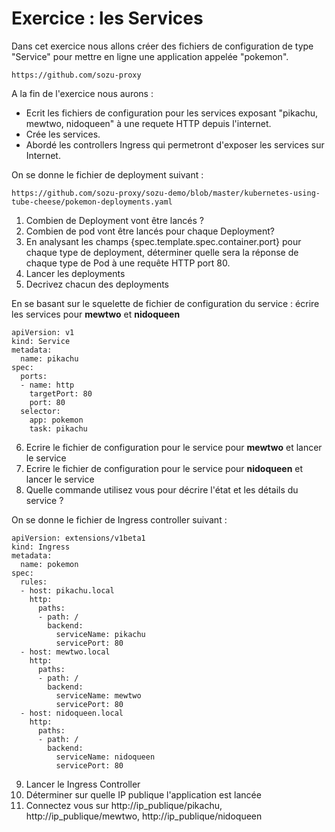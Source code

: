 # Exercice : les Services 

Dans cet exercice nous allons créer des fichiers de configuration de type "Service" pour mettre en ligne une application appelée "pokemon".

`https://github.com/sozu-proxy`

A la fin de l'exercice nous aurons : 
- Ecrit les fichiers de configuration pour les services exposant "pikachu, mewtwo, nidoqueen" à une requete HTTP depuis l'internet. 
- Crée les services.
- Abordé les controllers Ingress qui permetront d'exposer les services sur Internet.

On se donne le fichier de deployment suivant : 

`https://github.com/sozu-proxy/sozu-demo/blob/master/kubernetes-using-tube-cheese/pokemon-deployments.yaml`

1. Combien de Deployment vont être lancés ? 
2. Combien de pod vont être lancés pour chaque Deployment? 
3. En analysant les champs {spec.template.spec.container.port} pour chaque type de deployment, déterminer quelle sera la réponse de chaque type de Pod à une requête HTTP port 80. 
4. Lancer les deployments
5. Decrivez chacun des deployments 

En se basant sur le squelette de fichier de configuration du service :  écrire les services pour **mewtwo** et **nidoqueen**

``` 
apiVersion: v1
kind: Service
metadata:
  name: pikachu
spec:
  ports:
  - name: http
    targetPort: 80
    port: 80
  selector:
    app: pokemon
    task: pikachu
```

6. Ecrire le fichier de configuration pour le service pour **mewtwo**  et lancer le service 
7. Ecrire le fichier de configuration pour le service pour **nidoqueen** et lancer le service 
8. Quelle commande utilisez vous pour décrire l'état et les détails du service ? 


On se donne le fichier de Ingress controller suivant : 

``` 
apiVersion: extensions/v1beta1
kind: Ingress
metadata:
  name: pokemon
spec:
  rules:
  - host: pikachu.local
    http:
      paths:
      - path: /
        backend:
          serviceName: pikachu
          servicePort: 80
  - host: mewtwo.local
    http:
      paths:
      - path: /
        backend:
          serviceName: mewtwo
          servicePort: 80
  - host: nidoqueen.local
    http:
      paths:
      - path: /
        backend:
          serviceName: nidoqueen
          servicePort: 80
```

9. Lancer le Ingress Controller 
10. Déterminer sur quelle IP publique l'application est lancée 
11. Connectez vous sur http://ip_publique/pikachu, http://ip_publique/mewtwo, http://ip_publique/nidoqueen


